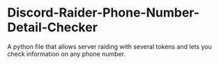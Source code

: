 # Discord-Raider-Phone-Number-Detail-Checker
A python file that allows server raiding with several tokens and lets you check information on any phone number.
